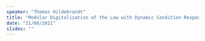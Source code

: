 ```yaml
---
speaker: "Thomas Hildebrandt"
title: "Modular Digitalization of the Law with Dynamic Condition Response Graphs"
date: "21/06/2021"
slides: ""
---
```

